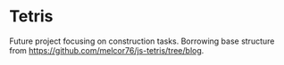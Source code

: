 # Tetris
Future project focusing on construction tasks. 
Borrowing base structure from https://github.com/melcor76/js-tetris/tree/blog.
